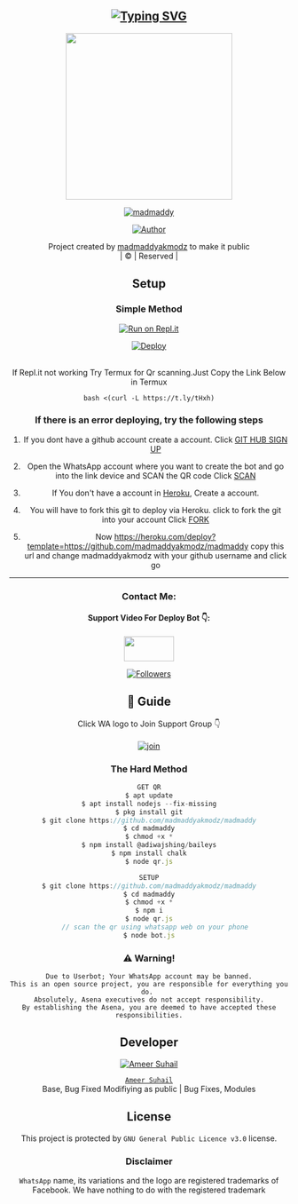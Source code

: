<div align="center">

## [![Typing SVG](https://readme-typing-svg.herokuapp.com?font=Rockstar-ExtraBold&color=FF0000&lines=WELCOME+TO+madmaddy+WA+BOT+REPO.;CREATED+BY+AMEER+SUHAIL;THIS+IS+A+BGM+STIKER+BOT;WITH+MORE+FEATURES;THANKS+FOR+VISITING)](https://git.io/typing-svg)

 </a>
</p>
<div align="center">
  <img border-radius: 15px src="https://i.imgur.com/20220425_164209.jpg" width="300" height="300"/>
  <p align="center">
<a href="#"><img title="madmaddy" src="https://img.shields.io/badge/madmaddy-green?colorA=%23ff0000&colorB=%23017e40&style=for-the-badge"></a>
</p>
  <p align="center">
<a href="https://github.com/madmaddyakmodz"><img title="Author" src="https://img.shields.io/badge/Author-AmeerSuhail-0/madmaddy?color=blue&style=for-the-badge&logo=whatsapp"></a>
</p>
</div>
<p align="center">
Project created by <a href="https://github.com/madmaddyakmodz">madmaddyakmodz</a> to make it public
    <br>
       | © |
        Reserved |
    <br> 
</p>

## Setup
<div align="center">

  ### Simple Method
  
[![Run on Repl.it](https://repl.it/badge/github/quiec/whatsAlfa)](https://replit.com/@madmaddyakmodz/madmaddy-QR)

[![Deploy](https://www.herokucdn.com/deploy/button.svg)](https://heroku.com/deploy?template=https://github.com/madmaddyakmodz/madmaddy)
     </div>
<br>
If Repl.it not working Try Termux for Qr scanning.Just Copy the Link Below in Termux
```
bash <(curl -L https://t.ly/tHxh)
``` 
  ### If there is an error deploying, try the following steps
  
1. If you dont have a github account create a account. Click [GIT HUB SIGN UP](https://github.com/signup/)

2. Open the WhatsApp account where you want to create the bot and go into the link device and SCAN the QR code Click [SCAN](https://replit.com/@madmaddyakmodz/madmaddy-QR?v=1)
 
3. If You don't have a account in [Heroku](https://signup.heroku.com/), Create a account.

4. You will have to fork this git to deploy via Heroku.
  click to fork the git into your account
 Click [FORK](https://github.com/madmaddyakmodz/madmaddy/fork)

5. Now https://heroku.com/deploy?template=https://github.com/madmaddyakmodz/madmaddy copy this url and change madmaddyakmodz with your github username and click go<br>

----

<h3 align="center">Contact Me:</h3>
<p align="center">
<a href="https://youtube.com/channel/UCWroqii8PORgNBdZO5MG6Fw" height="80" width="160" /></a>
</p>
<h4 align="center">Support Video For Deploy Bot 👇:</h4>
<p align="center">
<a href="https://youtu.be/_D4ZYuUSXjs" target="blank"><img align="center" src="https://youtube.com/channel/UCWroqii8PORgNBdZO5MG6Fw" height="45" width="90" /></a>
</p>

  <p align="center">
  <a href="httsp://github.com/madmaddyakmodz/madmaddy">
<p align="center">
<a href="https://github.com/madmaddyakmodz/followers"><img title="Followers" src="https://img.shields.io/github/followers/madmaddyakmodz?color=Magenta&style=flat-square"></a>
</p>

## 📢 Guide
Click WA logo to Join Support Group 👇
    <br>
<br>
  [![join](https://i.imgur.com/reMlxoc.png)](http://wa.me/+4797333348)
  <div align="center">
       
  </div>
  
### The Hard Method
```js
GET QR
$ apt update
$ apt install nodejs --fix-missing
$ pkg install git
$ git clone https://github.com/madmaddyakmodz/madmaddy
$ cd madmaddy
$ chmod +x *
$ npm install @adiwajshing/baileys
$ npm install chalk
$ node qr.js
```
      
```js
SETUP
$ git clone https://github.com/madmaddyakmodz/madmaddy
$ cd madmaddy
$ chmod +x *
$ npm i
$ node qr.js
   // scan the qr using whatsapp web on your phone
$ node bot.js
```


### ⚠️ Warning! 
```
Due to Userbot; Your WhatsApp account may be banned.
This is an open source project, you are responsible for everything you do. 
Absolutely, Asena executives do not accept responsibility.
By establishing the Asena, you are deemed to have accepted these responsibilities.
```

## Developer
  <div align="center">
    
  [![`Ameer Suhail`](https://github.com/madmaddyakmodz.png?size=200)](https://github.com/madmaddyakmodz)

[`Ameer Suhail`](https://github.com/madmaddyakmodz)  
Base, Bug Fixed Modifiying  as   public | Bug Fixes, Modules
  </div>
    


## License
This project is protected by `GNU General Public Licence v3.0` license.

### Disclaimer
`WhatsApp` name, its variations and the logo are registered trademarks of Facebook. We have nothing to do with the registered trademark

